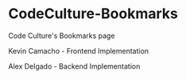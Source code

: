 # CodeCulture-Bookmarks
Code Culture's Bookmarks page

Kevin Camacho - Frontend Implementation

Alex Delgado - Backend Implementation

